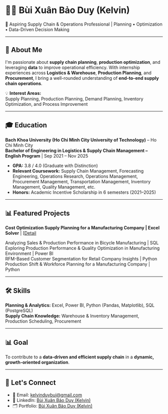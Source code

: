 # 👨‍🎓 Bùi Xuân Bảo Duy (Kelvin)  
🎯 Aspiring Supply Chain & Operations Professional | Planning • Optimization • Data-Driven Decision Making  

---

## 🚀 About Me  
I'm passionate about **supply chain planning**, **production optimization**, and leveraging **data** to improve operational efficiency. With internship experiences across **Logistics & Warehouse**, **Production Planning**, and **Procurement**, I bring a well-rounded understanding of **end-to-end supply chain operations**.  

💡 **Interest Areas:**  
Supply Planning, Production Planning, Demand Planning, Inventory Optimization, and Process Improvement  

---

## 🎓 Education  
**Bach Khoa University (Ho Chi Minh City University of Technology)** – Ho Chi Minh City  
**Bachelor of Engineering in Logistics & Supply Chain Management – English Program** | Sep 2021 – Nov 2025  
- **GPA:** 3.8 / 4.0 (Graduate with Distinction)  
- **Relevant Coursework:** Supply Chain Management, Forecasting Engineering, Operations Research, Operations Management, Procurement Management, Transportation Management, Inventory Management, Quality Management, etc.  
- **Honors:** Academic Incentive Scholarship in 6 semesters (2021–2025)  

---

## 📊 Featured Projects  
**Cost Optimization Supply Planning for a Manufacturing Company | Excel Solver** | [[Detail](https://github.com/kelvinduybui/Cost-Optimization-Supply-Planning-for-a-Manufacturing-Company-Excel-Solver)

Analyzing Sales & Production Performance in Bicycle Manufacturing | SQL  
Exploring Production Performance & Quality Optimization in Manufacturing Environment | Power BI  
RFM-Based Customer Segmentation for Retail Company Insights | Python  
Production Shift & Workforce Planning for a Manufacturing Company | Python  

---

## 🛠 Skills  
**Planning & Analytics:** Excel, Power BI, Python (Pandas, Matplotlib), SQL (PostgreSQL)  
**Supply Chain Knowledge:** Warehouse & Inventory Management, Production Scheduling, Procurement  

---

## 📊 Goal  
To contribute to a **data-driven and efficient supply chain** in a **dynamic, growth-oriented organization**.  

---

## 🤝 Let's Connect  
- 📧 Email: kelvinduybui@gmail.com  
- 💼 LinkedIn: [Bùi Xuân Bảo Duy (Kelvin)](https://www.linkedin.com/in/xuan-bao-duy-bui-924067200/)  
- 🗂 Portfolio: [Bùi Xuân Bảo Duy (Kelvin)](https://github.com/kelvinduybui?tab=repositories)  
